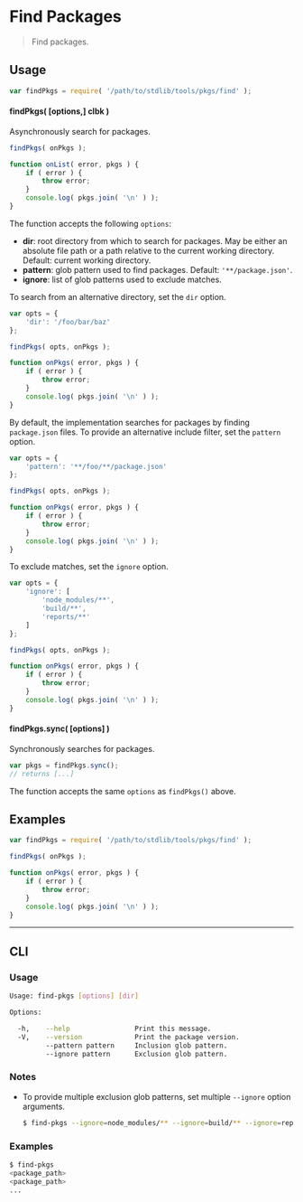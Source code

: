 # Find Packages

> Find packages.


<section class="usage">

## Usage

``` javascript
var findPkgs = require( '/path/to/stdlib/tools/pkgs/find' );
```

#### findPkgs( \[options,\] clbk )

Asynchronously search for packages.

``` javascript
findPkgs( onPkgs );

function onList( error, pkgs ) {
    if ( error ) {
        throw error;
    }
    console.log( pkgs.join( '\n' ) );
}
```

The function accepts the following `options`:

* __dir__: root directory from which to search for packages. May be either an absolute file path or a path relative to the current working directory. Default: current working directory.
* __pattern__: glob pattern used to find packages. Default: `'**/package.json'`.
* __ignore__: list of glob patterns used to exclude matches.

To search from an alternative directory, set the `dir` option.

``` javascript
var opts = {
    'dir': '/foo/bar/baz'
};

findPkgs( opts, onPkgs );

function onPkgs( error, pkgs ) {
    if ( error ) {
        throw error;
    }
    console.log( pkgs.join( '\n' ) );
}
```

By default, the implementation searches for packages by finding `package.json` files. To provide an alternative include filter, set the `pattern` option.

``` javascript
var opts = {
    'pattern': '**/foo/**/package.json'
};

findPkgs( opts, onPkgs );

function onPkgs( error, pkgs ) {
    if ( error ) {
        throw error;
    }
    console.log( pkgs.join( '\n' ) );
}
```

To exclude matches, set the `ignore` option.

``` javascript
var opts = {
    'ignore': [
        'node_modules/**',
        'build/**',
        'reports/**'
    ]
};

findPkgs( opts, onPkgs );

function onPkgs( error, pkgs ) {
    if ( error ) {
        throw error;
    }
    console.log( pkgs.join( '\n' ) );
}
```


#### findPkgs.sync( \[options\] )

Synchronously searches for packages.

``` javascript
var pkgs = findPkgs.sync();
// returns [...]
```

The function accepts the same `options` as `findPkgs()` above.

<!-- </usage> -->


<section class="examples">

## Examples

``` javascript
var findPkgs = require( '/path/to/stdlib/tools/pkgs/find' );

findPkgs( onPkgs );

function onPkgs( error, pkgs ) {
    if ( error ) {
        throw error;
    }
    console.log( pkgs.join( '\n' ) );
}
```

<!-- </examples> -->


---

<section class="cli">

## CLI

<section class="usage">

### Usage

``` bash
Usage: find-pkgs [options] [dir]

Options:

  -h,    --help                Print this message.
  -V,    --version             Print the package version.
         --pattern pattern     Inclusion glob pattern.
         --ignore pattern      Exclusion glob pattern.
```

<!-- </usage> -->


<section class="notes">

### Notes

* To provide multiple exclusion glob patterns, set multiple `--ignore` option arguments.

  ``` bash
  $ find-pkgs --ignore=node_modules/** --ignore=build/** --ignore=reports/**
  ```

<!-- </notes> -->


<section class="examples">

### Examples

``` bash
$ find-pkgs
<package_path>
<package_path>
...
```

<!-- </examples> -->

<!-- </cli> -->


<section class="links">

<!-- </links> -->
